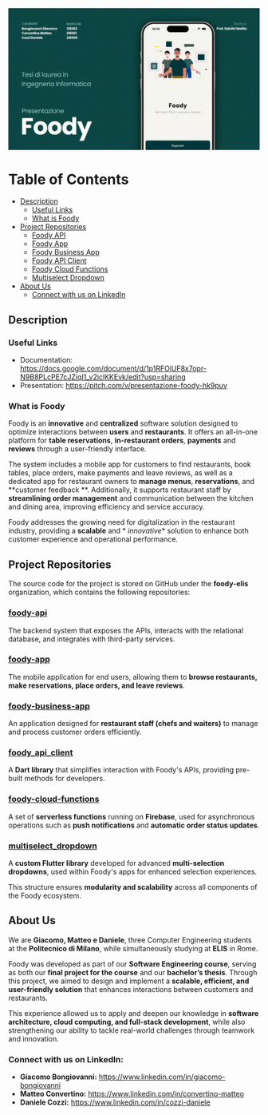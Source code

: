 ﻿<img src="https://raw.githubusercontent.com/foody-elis/.github/refs/heads/main/resources/README.gif">

# Table of Contents

- [Description](#description)
  - [Useful Links](#useful-links)
  - [What is Foody](#what-is-foody)
- [Project Repositories](#project-repositories)
  - [Foody API](#foody-api)
  - [Foody App](#foody-app)
  - [Foody Business App](#foody-business-app)
  - [Foody API Client](#foody_api_client)
  - [Foody Cloud Functions](#foody-cloud-functions)
  - [Multiselect Dropdown](#multiselect-dropdown)
- [About Us](#about-us)
  - [Connect with us on LinkedIn](#connect-with-us-on-linkedin)

## Description

### Useful Links

- Documentation: https://docs.google.com/document/d/1p1RFOiUF8x7opr-N9B8PLcPE7cJZiqI1_v2iclKKEvk/edit?usp=sharing
- Presentation: https://pitch.com/v/presentazione-foody-hk9puv

### What is Foody

Foody is an **innovative** and **centralized** software solution designed to optimize interactions between **users** and
**restaurants**. It offers an all-in-one platform for **table reservations**, **in-restaurant orders**, **payments** and
**reviews** through a user-friendly interface.

The system includes a mobile app for customers to find restaurants, book tables, place orders, make payments and leave
reviews, as well as a dedicated app for restaurant owners to **manage menus**, **reservations**, and **customer feedback
**. Additionally, it supports restaurant staff by **streamlining order management** and communication between the
kitchen and dining area, improving efficiency and service accuracy.

Foody addresses the growing need for digitalization in the restaurant industry, providing a **scalable** and *
*innovative** solution to enhance both customer experience and operational performance.

## Project Repositories

The source code for the project is stored on GitHub under the **foody-elis** organization, which contains the following
repositories:

### [foody-api](https://github.com/foody-elis/foody-api)
The backend system that exposes the APIs, interacts with the relational database, and integrates with third-party services.

### [foody-app](https://github.com/foody-elis/foody-app)
The mobile application for end users, allowing them to **browse restaurants, make reservations, place orders, and leave reviews**.

### [foody-business-app](https://github.com/foody-elis/foody-business-app)
An application designed for **restaurant staff (chefs and waiters)** to manage and process customer orders efficiently.

### [foody_api_client](https://github.com/foody-elis/foody_api_client)
A **Dart library** that simplifies interaction with Foody's APIs, providing pre-built methods for developers.

### [foody-cloud-functions](https://github.com/foody-elis/foody-cloud-functions)
A set of **serverless functions** running on **Firebase**, used for asynchronous operations such as **push notifications** and **automatic order status updates**.

### [multiselect_dropdown](https://github.com/foody-elis/multiselect-dropdown)
A **custom Flutter library** developed for advanced **multi-selection dropdowns**, used within Foody's apps for enhanced selection experiences.

This structure ensures **modularity and scalability** across all components of the Foody ecosystem.

## About Us

We are **Giacomo, Matteo e Daniele**, three Computer Engineering students at the **Politecnico di Milano**, while
simultaneously studying at **ELIS** in Rome.

Foody was developed as part of our **Software Engineering course**, serving as both our **final project for the course**
and our **bachelor’s thesis**. Through this project, we aimed to design and implement a **scalable, efficient, and
user-friendly solution** that enhances interactions between customers and restaurants.

This experience allowed us to apply and deepen our knowledge in **software architecture, cloud computing, and full-stack
development**, while also strengthening our ability to tackle real-world challenges through teamwork and innovation.

### Connect with us on LinkedIn:
- **Giacomo Bongiovanni:** https://www.linkedin.com/in/giacomo-bongiovanni 
- **Matteo Convertino:** https://www.linkedin.com/in/convertino-matteo
- **Daniele Cozzi:** https://www.linkedin.com/in/cozzi-daniele
